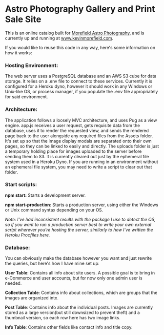 # Astro Photography Gallery and Print Sale Site
This is an online catalog built for [Morefield Astro Photography](https://www.instagram.com/morefield/), and is currently up and running at www.kevinmorefield.com.

If you would like to reuse this code in any way, here's some information on how it works:

### Hosting Environment:

The web server uses a PostgreSQL database and an AWS S3 cube for data storage. It relies on a .env file to connect to these services. Currently it is configured for a Heroku dyno, however it should work in any Windows or Unix-like OS, or process manager, if you populate the .env file appropriately for said environment.

### Architecture:

The application follows a loosely MVC architecture, and uses Pug as a view engine. app.js receives a user request, gets requisite data from the database, uses it to render the requested view, and sends the rendered page back to the user alongside any required files from the Assets folder. It's set up so that the image display modals are separated onto their own pages, so they can be linked to easily and directly. The uploads folder is just a temporary holding place for images uploaded to the server before sending them to S3. It is currently cleared out just by the ephemeral file system used in a Heroku Dyno. If you are running in an environment without an ephemeral file system, you may need to write a script to clear out that folder.

### Start scripts:

**npm start:** Starts a development server.

**npm start-production**: Starts a production server, using either the Windows or Unix command syntax depending on your OS.

*Note: I've had inconsistent results with the package I use to detect the OS, so if you want to run a production server best to write your own external script wherever you're hosting the server, similarly to how I've written the Heroku Procfiles here.*

### Database:

You can obviously make the database however you want and just rewrite the queries, but here's how I have mine set up:

**User Table**: Contains all info about site users. A possible goal is to bring in e-Commerce and user accounts, but for now only one admin user is needed.

**Collection Table**: Contains info about collections, which are groups that the images are organized into.

**Post Table**: Contains info about the individual posts. Images are currently stored as a large version(but still downsized to prevent theft) and a thumbnail version, so each row here has two image links.

**Info Table**: Contains other fields like contact info and title copy.
